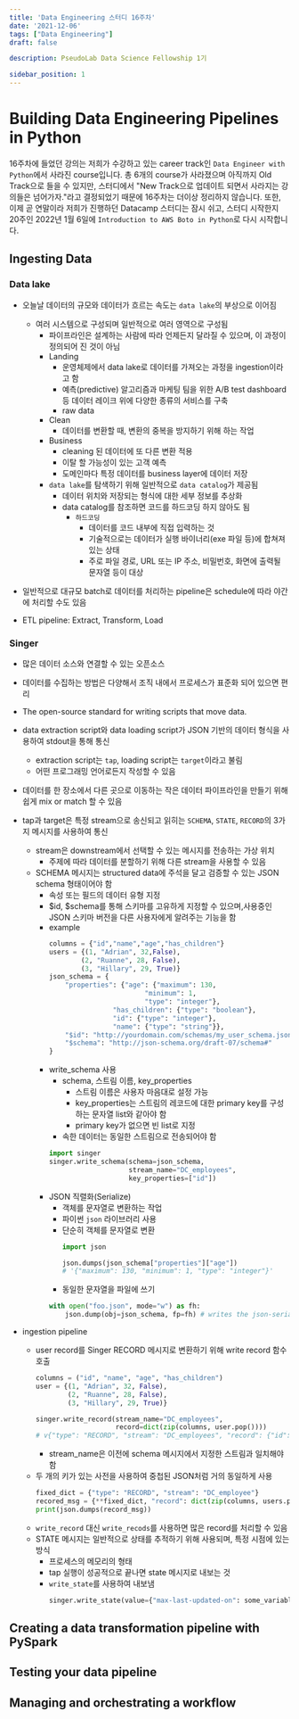 ```yaml
---
title: 'Data Engineering 스터디 16주차'
date: '2021-12-06'
tags: ["Data Engineering"]
draft: false

description: PseudoLab Data Science Fellowship 1기

sidebar_position: 1
---
```


# Building Data Engineering Pipelines in Python

16주차에 들었던 강의는 저희가 수강하고 있는 career track인 `Data Engineer with Python`에서 사라진 course입니다. 총 6개의 course가 사라졌으며 아직까지 Old Track으로 들을 수 있지만, 스터디에서 "New Track으로 업데이트 되면서 사라지는 강의들은 넘어가자."라고 결정되었기 때문에 16주차는 더이상 정리하지 않습니다. 또한, 이제 곧 연말이라 저희가 진행하던 Datacamp 스터디는 잠시 쉬고, 스터디 시작한지 20주인 2022년 1월 6일에 `Introduction to AWS Boto in Python`로 다시 시작합니다.

## Ingesting Data

### Data lake

- 오늘날 데이터의 규모와 데이터가 흐르는 속도는 `data lake`의 부상으로 이어짐
  - 여러 시스템으로 구성되며 일반적으로 여러 영역으로 구성됨
    - 파이프라인은 설계하는 사람에 따라 언제든지 달라질 수 있으며, 이 과정이 정의되어 진 것이 아님
    - Landing
      - 운영체제에서 data lake로 데이터를 가져오는 과정을 ingestion이라고 함
      - 예측(predictive) 알고리즘과 마케팅 팀을 위한 A/B test dashboard 등 데이터 레이크 위에 다양한 종류의 서비스를 구축
      - raw data
    - Clean
      - 데이터를 변환할 때, 변환의 중복을 방지하기 위해 하는 작업
    - Business
      - cleaning 된 데이터에 또 다른 변환 적용
      - 이탈 할 가능성이 있는 고객 예측
      - 도메인마다 특정 데이터를 business layer에 데이터 저장
    - `data lake`를 탐색하기 위해 일반적으로 `data catalog`가 제공됨
      - 데이터 위치와 저장되는 형식에 대한 세부 정보를 추상화
      - data catalog를 참조하면 코드를 하드코딩 하지 않아도 됨
        - `하드코딩`
          - 데이터를 코드 내부에 직접 입력하는 것
          - 기술적으로는 데이터가 실행 바이너리(exe 파일 등)에 합쳐져 있는 상태
          - 주로 파일 경로, URL 또는 IP 주소, 비밀번호, 화면에 출력될 문자열 등이 대상

- 일반적으로 대규모 batch로 데이터를 처리하는 pipeline은 schedule에 따라 야간에 처리할 수도 있음
- ETL pipeline: Extract, Transform, Load

### Singer

- 많은 데이터 소스와 연결할 수 있는 오픈소스
- 데이터를 수집하는 방법은 다양해서 조직 내에서 프로세스가 표준화 되어 있으면 편리
- The open-source standard for writing scripts that move data.
- data extraction script와 data loading script가 JSON 기반의 데이터 형식을 사용하여 stdout을 통해 통신
  - extraction script는 `tap`, loading script는 `target`이라고 불림
  - 어떤 프로그래밍 언어로든지 작성할 수 있음
- 데이터를 한 장소에서 다른 곳으로 이동하는 작은 데이터 파이프라인을 만들기 위해 쉽게 mix or match 할 수 있음
- tap과 target은 특정 stream으로 송신되고 읽히는 `SCHEMA`, `STATE`, `RECORD`의 3가지 메시지를 사용하여 통신
  - stream은 downstream에서 선택할 수 있는 메시지를 전송하는 가상 위치
    - 주제에 따라 데이터를 분할하기 위해 다른 stream을 사용할 수 있음
  - SCHEMA 메시지는 structured data에 주석을 달고 검증할 수 있는 JSON schema 형태이어야 함
    - 속성 또는 필드의 데이터 유형 지정
    - $id, $schema를 통해 스키마를 고유하게 지정할 수 있으며,사용중인 JSON 스키마 버전을 다른 사용자에게 알려주는 기능을 함
    - example
      ```python
      columns = {"id","name","age","has_children"}
      users = {(1, "Adrian", 32,False),
              (2, "Ruanne", 28, False),
              (3, "Hillary", 29, True)}
      json_schema = {
          "properties": {"age": {"maximum": 130,
                              "minimum": 1,
                              "type": "integer"},
                      "has_children": {"type": "boolean"},
                      "id": {"type": "integer"},
                      "name": {"type": "string"}},
          "$id": "http://yourdomain.com/schemas/my_user_schema.json",
          "$schema": "http://json-schema.org/draft-07/schema#"
      }
      ```
    - write_schema 사용
      - schema, 스트림 이름, key_properties
        - 스트림 이름은 사용자 마음대로 설정 가능
        - key_properties는 스트림의 레코드에 대한 primary key를 구성하는 문자열 list와 같아야 함
        - primary key가 없으면 빈 list로 지정
      - 속한 데이터는 동일한 스트림으로 전송되어야 함
      ```python
      import singer
      singer.write_schema(schema=json_schema,
                          stream_name="DC_employees",
                          key_properties=["id"])
      ```
    - JSON 직렬화(Serialize)
      - 객체를 문자열로 변환하는 작업
      - 파이썬 `json` 라이브러리 사용
      - 단순히 객체를 문자열로 변환
        ```python
        import json

        json.dumps(json_schema["properties"]["age"])
        # '{"maximum": 130, "minimum": 1, "type": "integer"}'
        ```
      - 동일한 문자열을 파일에 쓰기
      ```python
      with open("foo.json", mode="w") as fh:
          json.dump(obj=json_schema, fp=fh) # writes the json-serialized object
      ```

- ingestion pipeline
  - user record를 Singer RECORD 메시지로 변환하기 위해 write record 함수 호출
    ```python
    columns = ("id", "name", "age", "has_children")
    user = {(1, "Adrian", 32, False),
            (2, "Ruanne", 28, False),
            (3, "Hillary", 29, True)}
    ```
    ```python
    singer.write_record(stream_name="DC_employees",
                        record=dict(zip(columns, user.pop())))
    # v{"type": "RECORD", "stream": "DC_employees", "record": {"id": 1, "name": "Adrian", "age": 32, "has_children": false}}
    ```
    - stream_name은 이전에 schema 메시지에서 지정한 스트림과 일치해야 함
  - 두 개의 키가 있는 사전을 사용하여 중첩된 JSON처럼 거의 동일하게 사용
    ```python
    fixed_dict = {"type": "RECORD", "stream": "DC_employee"}
    recored_msg = {**fixed_dict, "record": dict(zip(columns, users.pop()))}
    print(json.dumps(record_msg))
    ```
  - `write_record` 대신 `write_recods`를 사용하면 많은 record를 처리할 수 있음
  - STATE 메시지는 일반적으로 상태를 추적하기 위해 사용되며, 특정 시점에 있는 방식
    - 프로세스의 메모리의 형태
    - tap 실행이 성공적으로 끝나면 state 메시지로 내보는 것
    - `write_state`를 사용하여 내보냄
      ```python
      singer.write_state(value={"max-last-updated-on": some_variable})
      ```

## Creating a data transformation pipeline with PySpark

## Testing your data pipeline

## Managing and orchestrating a workflow
